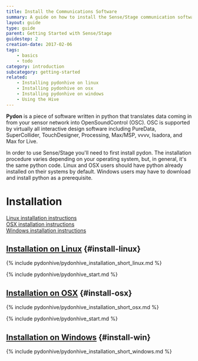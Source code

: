 ```yaml
---
title: Install the Communications Software
summary: A guide on how to install the Sense/Stage communication software
layout: guide
type: guide
parent: Getting Started with Sense/Stage
guidestep: 2
creation-date: 2017-02-06
tags:
    - basics
    - todo
category: introduction
subcategory: getting-started
related:
    - Installing pydonhive on linux
    - Installing pydonhive on osx
    - Installing pydonhive on windows
    - Using the Hive
---
```



**Pydon** is a piece of software written in python that translates data coming in from your sensor network into OpenSoundControl (OSC). OSC is supported by virtually all interactive design software including PureData, SuperCollider, TouchDesigner, Processing, Max/MSP, vvvv, Isadora, and Max for Live.

In order to use Sense/Stage you'll need to first install pydon. The installation procedure varies depending on your operating system, but, in general, it's the same python code. Linux and OSX users should have python already installed on their systems by default. Windows users may have to download and install python as a prerequisite.


# Installation

[Linux installation instructions](#install-linux)<br />
[OSX installation instructions](#install-osx)<br />
[Windows installation instructions](#install-win)<br />


## [Installation on Linux](installing-pydonhive-on-linux) {#install-linux}

{% include pydonhive/pydonhive_installation_short_linux.md %}

{% include pydonhive/pydonhive_start.md %}


## [Installation on OSX](installing-pydonhive-on-osx) {#install-osx}

{% include pydonhive/pydonhive_installation_short_osx.md %}

{% include pydonhive/pydonhive_start.md %}

## [Installation on Windows](installing-pydonhive-on-windows) {#install-win}

{% include pydonhive/pydonhive_installation_short_windows.md %}
